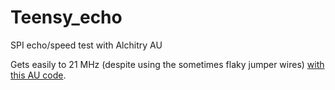 # Teensy_echo

SPI echo/speed test with Alchitry AU

Gets easily to 21 MHz (despite using the sometimes flaky jumper wires) [with this AU code](https://github.com/dheijl/AlchitryAuTests/tree/main/echo_spi).
